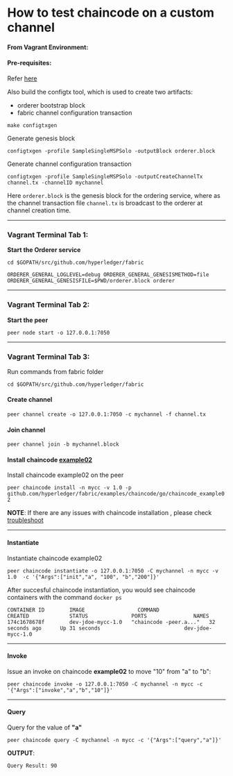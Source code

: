 # How to test chaincode on a custom channel

#### From Vagrant Environment:

#### Pre-requisites:
Refer [here](https://github.com/asararatnakar/fabric_v1_Chaincode_instructions/blob/master/README.md#pre-requisites)

Also build the configtx tool, which is used to create two artifacts: 
  - orderer bootstrap block 
  - fabric channel configuration transaction

`make configtxgen`

Generate genesis block
```
configtxgen -profile SampleSingleMSPSolo -outputBlock orderer.block
```

Generate channel configuration transaction
```
configtxgen -profile SampleSingleMSPSolo -outputCreateChannelTx channel.tx -channelID mychannel
```

Here `orderer.block` is the genesis block for the ordering service, where as the channel transaction file `channel.tx` is broadcast to the orderer at channel creation time.

--------------------------------------------------------------------------------

### Vagrant Terminal Tab 1: 

**Start the Orderer service**

`cd $GOPATH/src/github.com/hyperledger/fabric`

`ORDERER_GENERAL_LOGLEVEL=debug ORDERER_GENERAL_GENESISMETHOD=file ORDERER_GENERAL_GENESISFILE=$PWD/orderer.block orderer`

--------------------------------------------------------------------------------

### Vagrant Terminal Tab 2: 

**Start the peer**

```
peer node start -o 127.0.0.1:7050
```

--------------------------------------------------------------------------------

### Vagrant Terminal Tab 3:

Run commands from fabric folder

`cd $GOPATH/src/github.com/hyperledger/fabric`

#### Create channel

`peer channel create -o 127.0.0.1:7050 -c mychannel -f channel.tx `

#### Join channel

`peer channel join -b mychannel.block`


#### Install chaincode [example02](https://github.com/hyperledger/fabric/tree/master/examples/chaincode/go/chaincode_example02)

Install chaincode example02 on the peer

`
peer chaincode install -n mycc -v 1.0 -p github.com/hyperledger/fabric/examples/chaincode/go/chaincode_example02
`


**NOTE**: If there are any issues with chaincode installation , please check [troubleshoot](https://github.com/asararatnakar/fabric_v1_Chaincode_instructions/blob/master/README.md#troubleshoot)

--------------------------------------------------------------------------------

#### Instantiate

Instantiate chaincode example02

`
peer chaincode instantiate -o 127.0.0.1:7050 -C mychannel -n mycc -v 1.0  -c '{"Args":["init","a", "100", "b","200"]}' 
`

After succesful chaincode instantiation, you would see chaincode containers with the command `docker ps`

```
CONTAINER ID        IMAGE                 COMMAND                  CREATED             STATUS              PORTS               NAMES
174c1678678f        dev-jdoe-mycc-1.0   "chaincode -peer.a..."   32 seconds ago      Up 31 seconds                           dev-jdoe-mycc-1.0
```
--------------------------------------------------------------------------------

#### Invoke

Issue an invoke on chaincode **example02** to move "10" from "a" to "b":

 `peer chaincode invoke -o 127.0.0.1:7050 -C mychannel -n mycc -c '{"Args":["invoke","a","b","10"]}'`

--------------------------------------------------------------------------------

#### Query

Query for the value of **"a"**

`peer chaincode query -C mychannel -n mycc -c '{"Args":["query","a"]}'`


**OUTPUT**:
```
Query Result: 90
```
